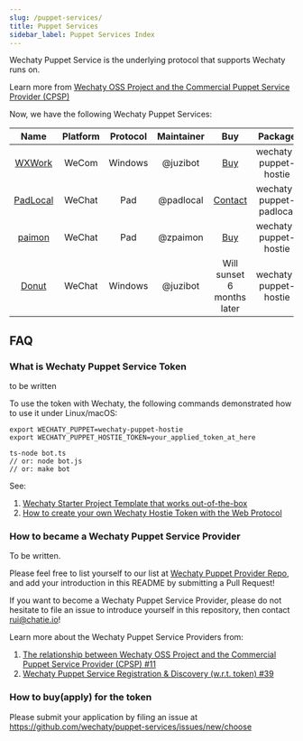 ```yaml
---
slug: /puppet-services/
title: Puppet Services
sidebar_label: Puppet Services Index
---
```


Wechaty Puppet Service is the underlying protocol that supports Wechaty runs on.

Learn more from [Wechaty OSS Project and the Commercial Puppet Service Provider (CPSP)](https://github.com/wechaty/PMC/issues/11)

Now, we have the following Wechaty Puppet Services:

| Name | Platform | Protocol | Maintainer | Buy | Package | 
| :---: | :---: | :---: | :---: | :---: | :---: |
| [WXWork](wxwork/) | WeCom | Windows | @juzibot | [Buy](https://qiwei.juzibot.com/user/login?isWechaty=true) | wechaty-puppet-hostie | 
| [PadLocal](padlocal/) | WeChat | Pad | @padlocal | [Contact](https://github.com/padlocal/wechaty-puppet-padlocal/wiki/TOKEN-%E7%94%B3%E8%AF%B7%E6%96%B9%E6%B3%95)| wechaty-puppet-padlocal | 
| [paimon](paimon/)| WeChat | Pad | @zpaimon | [Buy](http://150.158.176.142/) | wechaty-puppet-hostie | 
| [Donut](donut/) | WeChat | Windows | @juzibot | Will sunset 6 months later | wechaty-puppet-hostie |

## FAQ

### What is Wechaty Puppet Service Token

to be written

To use the token with Wechaty, the following commands demonstrated how to use it under Linux/macOS:

```shell
export WECHATY_PUPPET=wechaty-puppet-hostie
export WECHATY_PUPPET_HOSTIE_TOKEN=your_applied_token_at_here

ts-node bot.ts
// or: node bot.js
// or: make bot
```

See:

1. [Wechaty Starter Project Template that works out-of-the-box](https://github.com/wechaty/wechaty-getting-started)
1. [How to create your own Wechaty Hostie Token with the Web Protocol](https://github.com/wechaty/wechaty/issues/1986)

### How to became a Wechaty Puppet Service Provider

To be written.

Please feel free to list yourself to our list at [Wechaty Puppet Provider Repo](https://github.com/wechaty/puppet-services/), and add your introduction in this README by submitting a Pull Request!

If you want to become a Wechaty Puppet Service Provider, please do not hesitate to file an issue to introduce yourself in this repository, then contact rui@chatie.io!

Learn more about the Wechaty Puppet Service Providers from:

1. [The relationship between Wechaty OSS Project and the Commercial Puppet Service Provider (CPSP) #11](https://github.com/wechaty/PMC/issues/11)
1. [Wechaty Puppet Service Registration & Discovery (w.r.t. token) #39](https://github.com/wechaty/puppet-services/issues/39)

### How to buy(apply) for the token

Please submit your application by filing an issue at <https://github.com/wechaty/puppet-services/issues/new/choose>
